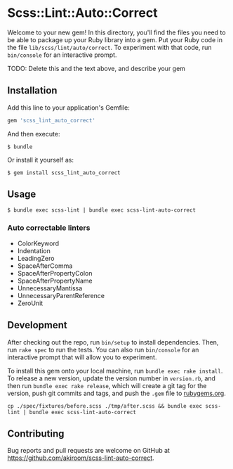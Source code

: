 # Scss::Lint::Auto::Correct

Welcome to your new gem! In this directory, you'll find the files you need to be able to package up your Ruby library into a gem. Put your Ruby code in the file `lib/scss/lint/auto/correct`. To experiment with that code, run `bin/console` for an interactive prompt.

TODO: Delete this and the text above, and describe your gem

## Installation

Add this line to your application's Gemfile:

```ruby
gem 'scss_lint_auto_correct'
```

And then execute:

    $ bundle

Or install it yourself as:

    $ gem install scss_lint_auto_correct

## Usage

```
$ bundle exec scss-lint | bundle exec scss-lint-auto-correct
```

### Auto correctable linters

- ColorKeyword
- Indentation
- LeadingZero
- SpaceAfterComma
- SpaceAfterPropertyColon
- SpaceAfterPropertyName
- UnnecessaryMantissa
- UnnecessaryParentReference
- ZeroUnit

## Development

After checking out the repo, run `bin/setup` to install dependencies. Then, run `rake spec` to run the tests. You can also run `bin/console` for an interactive prompt that will allow you to experiment.

To install this gem onto your local machine, run `bundle exec rake install`. To release a new version, update the version number in `version.rb`, and then run `bundle exec rake release`, which will create a git tag for the version, push git commits and tags, and push the `.gem` file to [rubygems.org](https://rubygems.org).

```
cp ./spec/fixtures/before.scss ./tmp/after.scss && bundle exec scss-lint | bundle exec scss-lint-auto-correct
```

## Contributing

Bug reports and pull requests are welcome on GitHub at https://github.com/akiroom/scss-lint-auto-correct.
